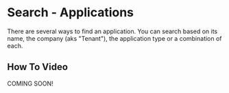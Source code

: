# Search - Applications

There are several ways to find an application.  You can search based on its name, the company (aks "Tenant"), the application type or a combination of each.

## How To Video

COMING SOON!